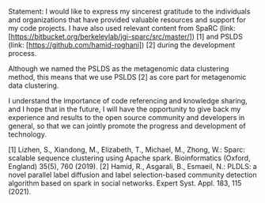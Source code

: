Statement: I would like to express my sincerest gratitude to the individuals and organizations that have provided valuable resources and support for my code projects. I have also used relevant content from SpaRC (link: [https://bitbucket.org/berkeleylab/jgi-sparc/src/master/]) [1] and PSLDS (link: [https://github.com/hamid-roghani]) [2] during the development process.  

Although we named the PSLDS as the metagenomic data clustering method, this means that we use PSLDS [2] as core part for metagenomic data clustering.

I understand the importance of code referencing and knowledge sharing, and I hope that in the future, I will have the opportunity to give back my experience and results to the open source community and developers in general, so that we can jointly promote the progress and development of technology.

[1] Lizhen, S., Xiandong, M., Elizabeth, T., Michael, M., Zhong, W.: Sparc: scalable sequence clustering using Apache spark. Bioinformatics (Oxford, England) 35(5), 760 (2019).
[2] Hamid, R., Asgarali, B., Esmaeil, N.: PLDLS: a novel parallel label diffusion and label selection-based community detection algorithm based on spark in social networks. Expert Syst. Appl. 183, 115 (2021).


